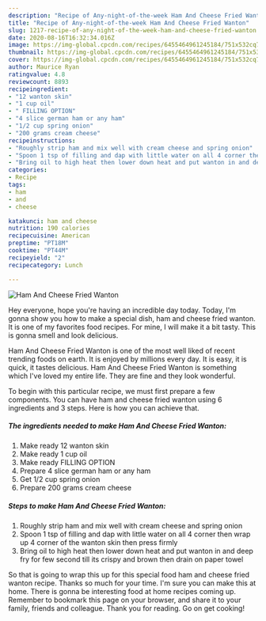 ```yaml
---
description: "Recipe of Any-night-of-the-week Ham And Cheese Fried Wanton"
title: "Recipe of Any-night-of-the-week Ham And Cheese Fried Wanton"
slug: 1217-recipe-of-any-night-of-the-week-ham-and-cheese-fried-wanton
date: 2020-08-16T16:32:34.016Z
image: https://img-global.cpcdn.com/recipes/6455464961245184/751x532cq70/ham-and-cheese-fried-wanton-recipe-main-photo.jpg
thumbnail: https://img-global.cpcdn.com/recipes/6455464961245184/751x532cq70/ham-and-cheese-fried-wanton-recipe-main-photo.jpg
cover: https://img-global.cpcdn.com/recipes/6455464961245184/751x532cq70/ham-and-cheese-fried-wanton-recipe-main-photo.jpg
author: Maurice Ryan
ratingvalue: 4.8
reviewcount: 8893
recipeingredient:
- "12 wanton skin"
- "1 cup oil"
- " FILLING OPTION"
- "4 slice german ham or any ham"
- "1/2 cup spring onion"
- "200 grams cream cheese"
recipeinstructions:
- "Roughly strip ham and mix well with cream cheese and spring onion"
- "Spoon 1 tsp of filling and dap with little water on all 4 corner then wrap up 4 corner of the wanton skin then press firmly"
- "Bring oil to high heat then lower down heat and put wanton in and deep fry for few second till its crispy and brown then drain on paper towel"
categories:
- Recipe
tags:
- ham
- and
- cheese

katakunci: ham and cheese 
nutrition: 190 calories
recipecuisine: American
preptime: "PT18M"
cooktime: "PT44M"
recipeyield: "2"
recipecategory: Lunch

---
```



![Ham And Cheese Fried Wanton](https://img-global.cpcdn.com/recipes/6455464961245184/751x532cq70/ham-and-cheese-fried-wanton-recipe-main-photo.jpg)

Hey everyone, hope you're having an incredible day today. Today, I'm gonna show you how to make a special dish, ham and cheese fried wanton. It is one of my favorites food recipes. For mine, I will make it a bit tasty. This is gonna smell and look delicious.

Ham And Cheese Fried Wanton is one of the most well liked of recent trending foods on earth. It is enjoyed by millions every day. It is easy, it is quick, it tastes delicious. Ham And Cheese Fried Wanton is something which I've loved my entire life. They are fine and they look wonderful.




To begin with this particular recipe, we must first prepare a few components. You can have ham and cheese fried wanton using 6 ingredients and 3 steps. Here is how you can achieve that.

<!--inarticleads1-->

##### The ingredients needed to make Ham And Cheese Fried Wanton:

1. Make ready 12 wanton skin
1. Make ready 1 cup oil
1. Make ready  FILLING OPTION
1. Prepare 4 slice german ham or any ham
1. Get 1/2 cup spring onion
1. Prepare 200 grams cream cheese




<!--inarticleads2-->

##### Steps to make Ham And Cheese Fried Wanton:

1. Roughly strip ham and mix well with cream cheese and spring onion
1. Spoon 1 tsp of filling and dap with little water on all 4 corner then wrap up 4 corner of the wanton skin then press firmly
1. Bring oil to high heat then lower down heat and put wanton in and deep fry for few second till its crispy and brown then drain on paper towel




So that is going to wrap this up for this special food ham and cheese fried wanton recipe. Thanks so much for your time. I'm sure you can make this at home. There is gonna be interesting food at home recipes coming up. Remember to bookmark this page on your browser, and share it to your family, friends and colleague. Thank you for reading. Go on get cooking!
